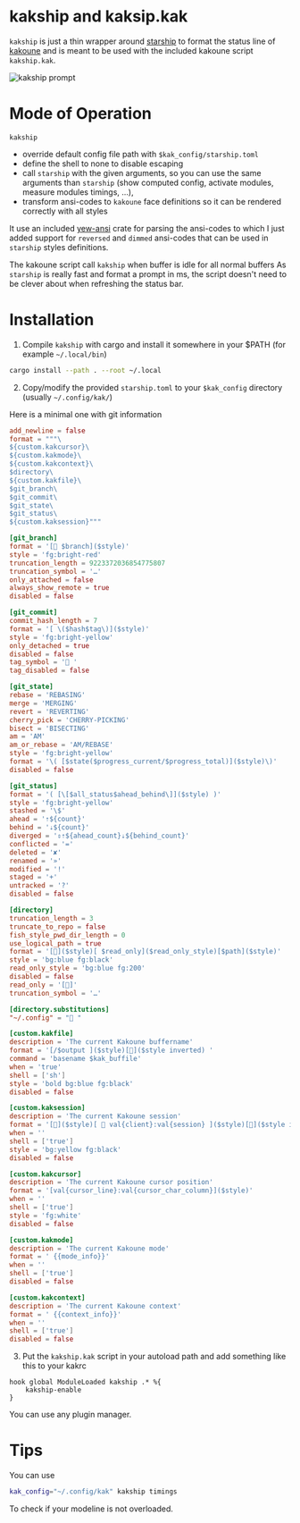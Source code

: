 # kakship and kaksip.kak

`kakship` is just a thin wrapper around [starship](https://starship.rs) to format the status line of
[kakoune](https://kakoune.org/) and is meant to be used with the included kakoune script `kakship.kak`.

![kakship prompt](kakscript.png?raw=true "Kakship prompt")

# Mode of Operation

`kakship`

- override default config file path with `$kak_config/starship.toml`
- define the shell to none to disable escaping
- call `starship` with the given arguments, so you can use the same arguments than `starship` (show computed config,
  activate modules, measure modules timings, ...),
- transform ansi-codes to `kakoune` face definitions so it can be rendered correctly with all styles

It use an included [yew-ansi](https://github.com/siku2/yew-ansi) crate for parsing the ansi-codes to which I just
added support for `reversed` and `dimmed` ansi-codes that can be used in `starship` styles definitions.

The kakoune script call `kakship` when buffer is idle for all normal buffers As `starship` is really fast and format
a prompt in ms, the script doesn't need to be clever about when refreshing the status bar.

# Installation

1. Compile `kakship` with cargo and install it somewhere in your $PATH (for example `~/.local/bin`)

```sh
cargo install --path . --root ~/.local
```

2. Copy/modify the provided `starship.toml` to your `$kak_config` directory (usually `~/.config/kak/`)

Here is a minimal one with git information

```toml
add_newline = false
format = """\
${custom.kakcursor}\
${custom.kakmode}\
${custom.kakcontext}\
$directory\
${custom.kakfile}\
$git_branch\
$git_commit\
$git_state\
$git_status\
${custom.kaksession}"""

[git_branch]
format = '[ $branch]($style)'
style = 'fg:bright-red'
truncation_length = 9223372036854775807
truncation_symbol = '…'
only_attached = false
always_show_remote = true
disabled = false

[git_commit]
commit_hash_length = 7
format = '[ \($hash$tag\)]($style)'
style = 'fg:bright-yellow'
only_detached = true
disabled = false
tag_symbol = ' '
tag_disabled = false

[git_state]
rebase = 'REBASING'
merge = 'MERGING'
revert = 'REVERTING'
cherry_pick = 'CHERRY-PICKING'
bisect = 'BISECTING'
am = 'AM'
am_or_rebase = 'AM/REBASE'
style = 'fg:bright-yellow'
format = '\( [$state($progress_current/$progress_total)]($style)\)'
disabled = false

[git_status]
format = '( [\[$all_status$ahead_behind\]]($style) )'
style = 'fg:bright-yellow'
stashed = '\$'
ahead = '⇡${count}'
behind = '⇣${count}'
diverged = '⇕⇡${ahead_count}⇣${behind_count}'
conflicted = '='
deleted = '✘'
renamed = '»'
modified = '!'
staged = '+'
untracked = '?'
disabled = false

[directory]
truncation_length = 3
truncate_to_repo = false
fish_style_pwd_dir_length = 0
use_logical_path = true
format = '[]($style)[ $read_only]($read_only_style)[$path]($style)'
style = 'bg:blue fg:black'
read_only_style = 'bg:blue fg:200'
disabled = false
read_only = '[]'
truncation_symbol = '…'

[directory.substitutions]
"~/.config" = " "

[custom.kakfile]
description = 'The current Kakoune buffername'
format = '[/$output ]($style)[]($style inverted) '
command = 'basename $kak_buffile'
when = 'true'
shell = ['sh']
style = 'bold bg:blue fg:black'
disabled = false

[custom.kaksession]
description = 'The current Kakoune session'
format = '[]($style)[  val{client}:val{session} ]($style)[]($style inverted)'
when = ''
shell = ['true']
style = 'bg:yellow fg:black'
disabled = false

[custom.kakcursor]
description = 'The current Kakoune cursor position'
format = '[val{cursor_line}:val{cursor_char_column}]($style)'
when = ''
shell = ['true']
style = 'fg:white'
disabled = false

[custom.kakmode]
description = 'The current Kakoune mode'
format = ' {{mode_info}}'
when = ''
shell = ['true']
disabled = false

[custom.kakcontext]
description = 'The current Kakoune context'
format = ' {{context_info}}'
when = ''
shell = ['true']
disabled = false
```

3. Put the `kakship.kak` script in your autoload path and add something like this to your kakrc

```
hook global ModuleLoaded kakship .* %{
	kakship-enable
}
```

You can use any plugin manager.

# Tips

You can use

```sh
kak_config="~/.config/kak" kakship timings
```

To check if your modeline is not overloaded.

